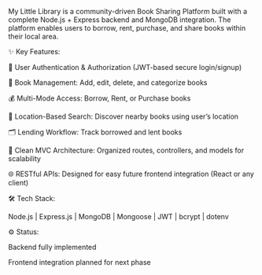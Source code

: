 
My Little Library is a community-driven Book Sharing Platform built with a complete Node.js + Express backend and MongoDB integration.
The platform enables users to borrow, rent, purchase, and share books within their local area.

✨ Key Features:

🔐 User Authentication & Authorization (JWT-based secure login/signup)

📖 Book Management: Add, edit, delete, and categorize books

💰 Multi-Mode Access: Borrow, Rent, or Purchase books

📍 Location-Based Search: Discover nearby books using user’s location

🗂️ Lending Workflow: Track borrowed and lent books

🧱 Clean MVC Architecture: Organized routes, controllers, and models for scalability

🌐 RESTful APIs: Designed for easy future frontend integration (React or any client)

🛠️ Tech Stack:

Node.js | Express.js | MongoDB | Mongoose | JWT | bcrypt | dotenv

⚙️ Status:

Backend fully implemented

Frontend integration planned for next phase
